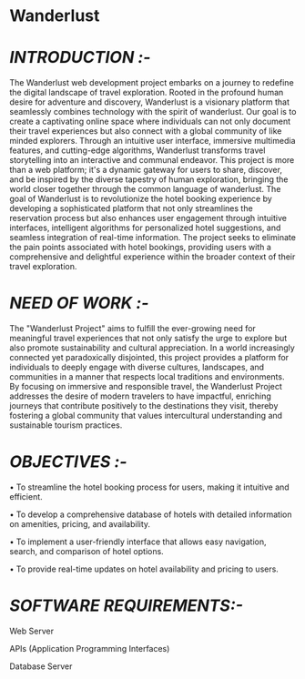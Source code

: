 # Wanderlust

# *INTRODUCTION :-*

The Wanderlust web development project embarks on a journey to redefine the digital landscape of travel exploration. Rooted in the profound human desire for adventure and discovery, Wanderlust is a visionary platform that seamlessly combines technology with the spirit of wanderlust. Our goal is to create a captivating online space where individuals can not only document their travel experiences but also connect with a global community of like minded explorers. Through an intuitive user interface, immersive multimedia features, and cutting-edge algorithms, Wanderlust transforms travel storytelling into an interactive and communal endeavor. This project is more than a web platform; it's a dynamic gateway for users to share, discover, and be inspired by the diverse tapestry of human exploration, bringing the world closer together through the common language of wanderlust. The goal of Wanderlust is to revolutionize the hotel booking experience by developing a sophisticated platform that not only streamlines the reservation process but also enhances user engagement through intuitive interfaces, intelligent algorithms for personalized hotel suggestions, and seamless integration of real-time information. The project seeks to eliminate the pain points associated with hotel bookings, providing users with a comprehensive and delightful experience within the broader context of their travel exploration.
         


# *NEED OF WORK :-*

The "Wanderlust Project" aims to fulfill the ever-growing need for meaningful travel experiences that not only satisfy the urge to explore but also promote sustainability and cultural appreciation. In a world increasingly connected yet paradoxically disjointed, this project provides a platform for individuals to deeply engage with diverse cultures, landscapes, and communities in a manner that respects local traditions and environments. By focusing on immersive and responsible travel, the Wanderlust Project addresses the desire of modern travelers to have impactful, enriching journeys that contribute positively to the destinations they visit, thereby fostering a global community that values intercultural understanding and sustainable tourism practices.



# *OBJECTIVES :-*

• To streamline the hotel booking process for users, making it intuitive and efficient.

• To develop a comprehensive database of hotels with detailed information on amenities, pricing, and availability.

• To implement a user-friendly interface that allows easy navigation, search, and comparison of hotel options.

• To provide real-time updates on hotel availability and pricing to users.

# *SOFTWARE REQUIREMENTS:-*

Web Server 

APIs (Application Programming Interfaces)

Database Server  




